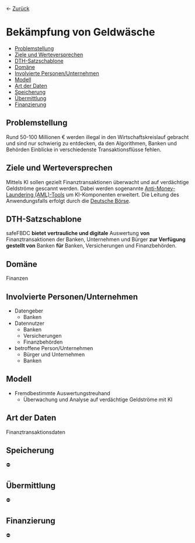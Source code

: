 &larr; [Zurück](..)
# Bekämpfung von Geldwäsche

-   [Problemstellung](#problemstellung)
-   [Ziele und Werteversprechen](#ziele)
-   [DTH-Satzschablone](#schablone)
-   [Domäne](#domaene)
-   [Involvierte Personen/Unternehmen](#involv)
-   [Modell](#modell)
-   [Art der Daten](#daten)
-   [Speicherung](#speicherung)
-   [Übermittlung](#uebermittlung)
-   [Finanzierung](#finanzierung)

<a name="problemstellung"></a>
## Problemstellung

Rund 50-100 Millionen € werden illegal in den Wirtschaftskreislauf gebracht und sind nur schwierig zu entdecken, da den Algorithmen, Banken und Behörden Einblicke in verschiedenste Transaktionsflüsse fehlen.

<a name="ziele"></a>
## Ziele und Werteversprechen

Mittels KI sollen gezielt Finanztransaktionen überwacht und auf verdächtige Geldströme gescannt werden. Dabei werden sogenannte  [Anti-Money-Laundering (AML)-Tools](https://en.wikipedia.org/wiki/Anti-money_laundering_software)  um KI-Komponenten erweitert. Die Leitung des Anwendungsfalls erfolgt durch die  [Deutsche Börse](https://deutsche-boerse.com/dbg-de/).

<a name="schablone"></a>
## DTH-Satzschablone

safeFBDC  **bietet** **vertrauliche und digitale** Auswertung  **von**  Finanztransaktionen  der Banken, Unternehmen und Bürger  **zur Verfügung gestellt von**  Banken  **für**  Banken, Versicherungen und Finanzbehörden.

<a name="domaene"></a>
## Domäne

Finanzen

<a name="involv"></a>
## Involvierte Personen/Unternehmen

-   Datengeber
    -   Banken
-   Datennutzer
    -   Banken
    -   Versicherungen
    -   Finanzbehörden
-   betroffene Person/Unternehmen
    -   Bürger und Unternehmen
    -   Banken

<a name="modell"></a>
## Modell

-   Fremdbestimmte Auswertungstreuhand
    -   Überwachung und Analyse auf verdächtige Geldströme mit KI

<a name="daten"></a>
## Art der Daten

Finanztransaktionsdaten

<a name="speicherung"></a>
## Speicherung

:no_entry:

<a name="uebermittlung"></a>
## Übermittlung

:no_entry:

<a name="finanzierung"></a>
## Finanzierung

:no_entry: